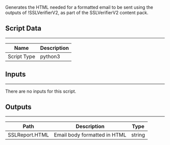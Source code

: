 Generates the HTML needed for a formatted email to be sent using the outputs of !SSLVerifierV2, as part of the SSLVerifierV2 content pack. 

## Script Data

---

| **Name** | **Description** |
| --- | --- |
| Script Type | python3 |

## Inputs

---
There are no inputs for this script.

## Outputs

---

| **Path** | **Description** | **Type** |
| --- | --- | --- |
| SSLReport.HTML | Email body formatted in HTML | string |
